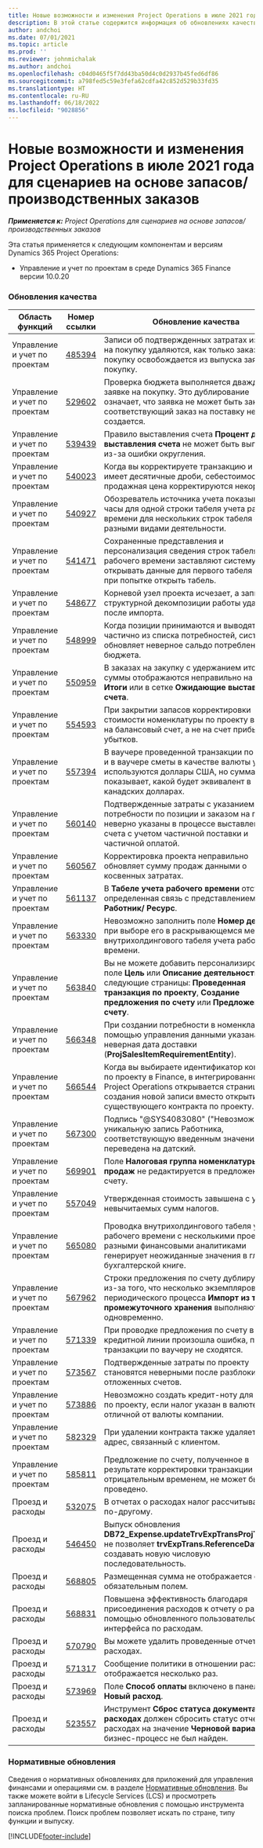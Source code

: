 ```yaml
---
title: Новые возможности и изменения Project Operations в июле 2021 года для сценариев на основе запасов/производственных заказов
description: В этой статье содержится информация об обновлениях качества, доступных в выпуске Project Operations за июль 2021 года для сценариев на основе запасов/производственных заказов.
author: andchoi
ms.date: 07/01/2021
ms.topic: article
ms.prod: ''
ms.reviewer: johnmichalak
ms.author: andchoi
ms.openlocfilehash: c04d0465f5f7dd43ba50d4c0d2937b45fed6df86
ms.sourcegitcommit: a798fed5c59e3fefa62cdfa42c852d529b33fd35
ms.translationtype: HT
ms.contentlocale: ru-RU
ms.lasthandoff: 06/18/2022
ms.locfileid: "9028856"
---
```

# <a name="whats-new-or-changed-in-project-operations-july-2021-for-stockedproduction-based-scenarios"></a>Новые возможности и изменения Project Operations в июле 2021 года для сценариев на основе запасов/производственных заказов

_**Применяется к:** Project Operations для сценариев на основе запасов/производственных заказов_

Эта статья применяется к следующим компонентам и версиям Dynamics 365 Project Operations:

- Управление и учет по проектам в среде Dynamics 365 Finance версии 10.0.20
 
### <a name="quality-updates"></a>Обновления качества
                                                                                                                                                                                  
| Область функций                      | Номер ссылки| Обновление качества                                                                                                                                                                          |
|-----------------------------------|--------|---------------------------------------------------------------------------------------------------------------------------------------------------------------------------------|
| Управление и учет по проектам | [485394](https://fix.lcs.dynamics.com/Issue/Details/?bugId=485394) | Записи об подтвержденных затратах из заявки на покупку удаляются, как только заказ на покупку освобождается из выпуска заявки на покупку.                                                                           |
| Управление и учет по проектам | [529602](https://fix.lcs.dynamics.com/Issue/Details/?bugId=529602) | Проверка бюджета выполняется дважды по заявке на покупку. Это дублирование означает, что заявка не может быть закрыта и соответствующий заказ на поставку не создается.                                                                                                                        |
| Управление и учет по проектам | [539439](https://fix.lcs.dynamics.com/Issue/Details/?bugId=539439) | Правило выставления счета **Процент для выставления счета** не может быть выполнено из-за ошибки округления.                                                                              |
| Управление и учет по проектам | [540023](https://fix.lcs.dynamics.com/Issue/Details/?bugId=540023) | Когда вы корректируете транзакцию и процент имеет десятичные дроби, себестоимость и продажная цена корректируются некорректно.                                      |
| Управление и учет по проектам | [540927](https://fix.lcs.dynamics.com/Issue/Details/?bugId=540927) | Обозреватель источника учета показывает часы для одной строки табеля учета рабочего времени для нескольких строк табеля с разными видами деятельности.                                      |
| Управление и учет по проектам | [541471](https://fix.lcs.dynamics.com/Issue/Details/?bugId=541471) | Сохраненные представления и персонализация сведения строк табеля учета рабочего времени заставляют систему всегда открывать данные для первого табеля в списке при попытке открыть табель.  |
| Управление и учет по проектам | [548677](https://fix.lcs.dynamics.com/Issue/Details/?bugId=548677) | Корневой узел проекта исчезает, а записи структурной декомпозиции работы удаляются после импорта.                                                                                             |
| Управление и учет по проектам | [548999](https://fix.lcs.dynamics.com/Issue/Details/?bugId=548999) | Когда позиции принимаются и выводятся частично из списка потребностей, система обновляет неверное сальдо потребления бюджета. |
| Управление и учет по проектам | [550959](https://fix.lcs.dynamics.com/Issue/Details/?bugId=550959) | В заказах на закупку с удержанием итоговые суммы отображаются неправильно на панели **Итоги** или в сетке **Ожидающие выставления счета**.                                                                  |
| Управление и учет по проектам | [554593](https://fix.lcs.dynamics.com/Issue/Details/?bugId=554593) | При закрытии запасов корректировки стоимости номенклатуры по проекту вносятся на балансовый счет, а не на счет прибылей и убытков.                                                            |
| Управление и учет по проектам | [557394](https://fix.lcs.dynamics.com/Issue/Details/?bugId=557394) | В ваучере проведенной транзакции по проекту и в ваучере сметы в качестве валюты учета используются доллары США, но сумма показывает, какой будет эквивалент в канадских долларах.              |
| Управление и учет по проектам | [560140](https://fix.lcs.dynamics.com/Issue/Details/?bugId=560140) | Подтвержденные затраты с указанием потребности по позиции и заказом на поставку неверно указаны в процессе выставления счета с учетом частичной поставки и частичной оплатой.       |
| Управление и учет по проектам | [560567](https://fix.lcs.dynamics.com/Issue/Details/?bugId=560567) | Корректировка проекта неправильно обновляет сумму продаж данными о косвенных затратах.                                                                                    |
| Управление и учет по проектам | [561137](https://fix.lcs.dynamics.com/Issue/Details/?bugId=561137) | В **Табеле учета рабочего времени** отсутствует определенная связь с представлением **Работник/ Ресурс**.                                                                                   |
| Управление и учет по проектам | [563330](https://fix.lcs.dynamics.com/Issue/Details/?bugId=563330) | Невозможно заполнить поле **Номер действия** при выборе его в раскрывающемся меню для внутрихолдингового табеля учета рабочего времени.                                                                 |
| Управление и учет по проектам | [563840](https://fix.lcs.dynamics.com/Issue/Details/?bugId=563840) | Вы не можете добавить персонализированное поле **Цель** или **Описание деятельности** на следующие страницы: **Проведенная транзакция по проекту**, **Создание предложения по счету** или **Предложение по счету**.  |
| Управление и учет по проектам | [566348](https://fix.lcs.dynamics.com/Issue/Details/?bugId=566348) | При создании потребности в номенклатуре с помощью управления данными указана неверная дата доставки (**ProjSalesItemRequirementEntity**).                                              |
| Управление и учет по проектам | [566544](https://fix.lcs.dynamics.com/Issue/Details/?bugId=566544) | Когда вы выбираете идентификатор контракта по проекту в Finance, в интегрированной среде Project Operations открывается страниц для создания новой записи вместо открытия существующего контракта по проекту.                                                                                                                 |
| Управление и учет по проектам | [567300](https://fix.lcs.dynamics.com/Issue/Details/?bugId=567300) |  Подпись "@SYS4083080" ("Невозможно найти уникальную запись Работника, соответствующую введенным значениям") не переведена на датский.                                |
| Управление и учет по проектам | [569901](https://fix.lcs.dynamics.com/Issue/Details/?bugId=569901) | Поле **Налоговая группа номенклатуры продаж** не редактируется в предложении по счету.                                                                               |
| Управление и учет по проектам | [557049](https://fix.lcs.dynamics.com/Issue/Details/?bugId=557049) | Утвержденная стоимость завышена с учетом невычитаемых сумм налогов.                                                                                                    |
| Управление и учет по проектам | [565080](https://fix.lcs.dynamics.com/Issue/Details/?bugId=565080) | Проводка внутрихолдингового табеля учета рабочего времени с несколькими проектами и разными финансовыми аналитиками генерирует неожиданные значения в главной бухгалтерской книге.                             |
| Управление и учет по проектам | [567962](https://fix.lcs.dynamics.com/Issue/Details/?bugId=567962) | Строки предложения по счету дублируются из-за того, что несколько экземпляров периодического процесса **Импорт из таблицы промежуточного хранения** выполняются одновременно.                                      |
| Управление и учет по проектам | [571339](https://fix.lcs.dynamics.com/Issue/Details/?bugId=571339) | При проводке предложения по счету в кредитной линии произошла ошибка, поэтому транзакции по ваучеру не сходятся.    |
| Управление и учет по проектам | [573567](https://fix.lcs.dynamics.com/Issue/Details/?bugId=573567) | Подтвержденные затраты по проекту становятся неверными после разблокирования отложенных счетов.                                                                             |
| Управление и учет по проектам | [573886](https://fix.lcs.dynamics.com/Issue/Details/?bugId=573886) | Невозможно создать кредит-ноту для заказа по проекту, если налог указан в валюте, отличной от валюты компании.                                      |
| Управление и учет по проектам | [582329](https://fix.lcs.dynamics.com/Issue/Details/?bugId=582329) | При удалении контракта также удаляется адрес, связанный с клиентом.                                                                                     |
| Управление и учет по проектам | [585811](https://fix.lcs.dynamics.com/Issue/Details/?bugId=585811) | Предложение по счету, полученное в результате корректировки транзакции с отрицательным временем, не может быть проведено.                                                                    |
| Проезд и расходы                  | [532075](https://fix.lcs.dynamics.com/Issue/Details/?bugId=532075) | В отчетах о расходах налог рассчитывается по-другому.                                                                                                                  |
| Проезд и расходы                  | [546450](https://fix.lcs.dynamics.com/Issue/Details/?bugId=546450) | Выпуск обновления **DB72_Expense.updateTrvExpTransProjTransId()** не позволяет **trvExpTrans.ReferenceDataAreaId** создавать новую числовую последовательность.                    |
| Проезд и расходы                  | [568805](https://fix.lcs.dynamics.com/Issue/Details/?bugId=568805) | Размещенная сумма не отображается с обязательным полем.                                                                                                             |
| Проезд и расходы                  | [568831](https://fix.lcs.dynamics.com/Issue/Details/?bugId=568831) | Повышена эффективность благодаря присоединения расходов к отчету о расходах с помощью обновленного пользовательского интерфейса по расходам.                                                            |
| Проезд и расходы                  | [570790](https://fix.lcs.dynamics.com/Issue/Details/?bugId=570790) | Вы можете удалить проведенные отчеты о расходах.                                                                                           |
| Проезд и расходы                  | [571317](https://fix.lcs.dynamics.com/Issue/Details/?bugId=571317) | Сообщение политики в отношении расходов отображается несколько раз.                                                                                                       |
| Проезд и расходы                  | [573969](https://fix.lcs.dynamics.com/Issue/Details/?bugId=573969) | Поле **Способ оплаты** включено в панель **Новый расход**.                                                                                                      |
| Проезд и расходы                  | [523557](https://fix.lcs.dynamics.com/Issue/Details/?bugId=523557) | Инструмент **Сброс статуса документа о расходах** должен сбросить статус отчета о расходах на значение **Черновой вариант** если бизнес-процесс не был найден. 

### <a name="regulatory-updates"></a>Нормативные обновления
Сведения о нормативных обновлениях для приложений для управления финансами и операциями см. в разделе [Нормативные обновления](/dynamics365/finance/localizations/regulatory-updates). Вы также можете войти в Lifecycle Services (LCS) и просмотреть запланированные нормативные обновления с помощью инструмента поиска проблем. Поиск проблем позволяет искать по стране, типу функции и выпуску.


[!INCLUDE[footer-include](../../includes/footer-banner.md)]
